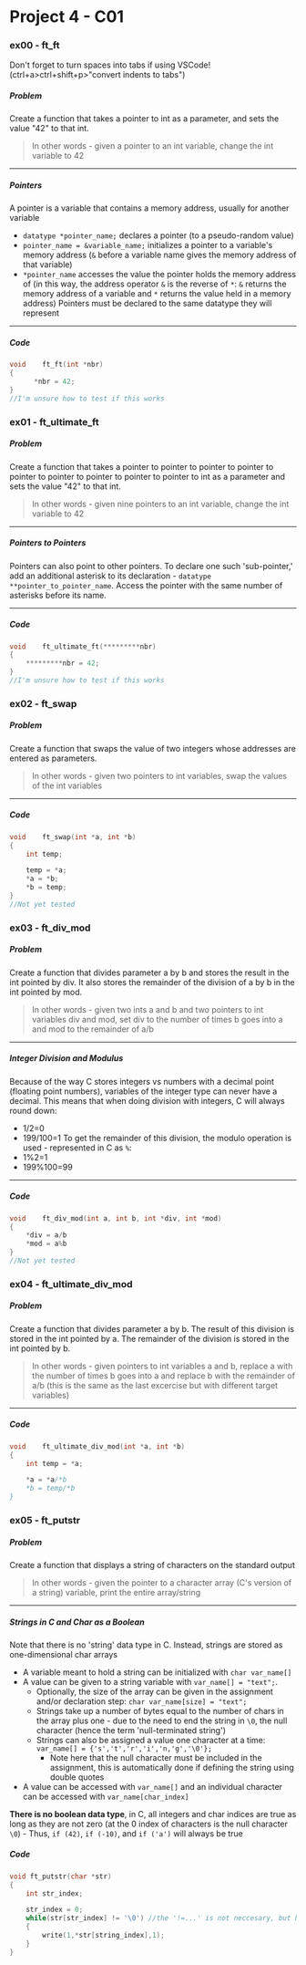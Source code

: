 # Project 4 - C01
### ex00 - ft_ft
Don't forget to turn spaces into tabs if using VSCode! (ctrl+a>ctrl+shift+p>"convert indents to tabs")
##### Problem
Create a function that takes a pointer to int as a parameter, and sets the value "42"
to that int.
> In other words - given a pointer to an int variable, change the int variable to 42
___
##### Pointers
A pointer is a variable that contains a memory address, usually for another variable
- `datatype *pointer_name;` declares a pointer (to a pseudo-random value)
- `pointer_name = &variable_name;` initializes a pointer to a variable's memory address (`&` before a variable name gives the memory address of that variable)
- `*pointer_name` accesses the value the pointer holds the memory address of (in this way, the address operator `&` is the reverse of `*`: `&` returns the memory address of a variable and `*` returns the value held in a memory address)
Pointers must be declared to the same datatype they will represent
___
##### Code
```C
void	ft_ft(int *nbr)
{
	  *nbr = 42;
}
//I'm unsure how to test if this works
```
### ex01 - ft_ultimate_ft
##### Problem
Create a function that takes a pointer to pointer to pointer to pointer to pointer
to pointer to pointer to pointer to pointer to int as a parameter and sets the value
"42" to that int.
> In other words - given nine pointers to an int variable, change the int variable to 42
___
##### Pointers to Pointers
Pointers can also point to other pointers. To declare one such 'sub-pointer,' add an additional asterisk to its declaration - `datatype **pointer_to_pointer_name`. Access the pointer with the same number of asterisks before its name.
___
##### Code
```C
void	ft_ultimate_ft(*********nbr)
{
	*********nbr = 42;
}
//I'm unsure how to test if this works
```
### ex02 - ft_swap
##### Problem
Create a function that swaps the value of two integers whose addresses are entered
as parameters.
> In other words - given two pointers to int variables, swap the values of the int variables
___
##### Code
```C
void	ft_swap(int *a, int *b)
{
	int temp;

	temp = *a;
	*a = *b;
	*b = temp;
}
//Not yet tested
```
### ex03 - ft_div_mod
##### Problem
Create a function that divides parameter a by b and stores the result in the int pointed by
div. It also stores the remainder of the division of a by b in the int pointed by mod.
> In other words - given two ints a and b and two pointers to int variables div and mod, set div to the number of times b goes into a and mod to the remainder of a/b
___
##### Integer Division and Modulus
Because of the way C stores integers vs numbers with a decimal point (floating point numbers), variables of the integer type can never have a decimal. This means that when doing division with integers, C will always round down:
- 1/2=0
- 199/100=1
To get the remainder of this division, the modulo operation is used - represented in C as `%`:
- 1%2=1
- 199%100=99
___
##### Code
```C
void	ft_div_mod(int a, int b, int *div, int *mod)
{
	*div = a/b
	*mod = a%b
}
//Not yet tested
```
### ex04 - ft_ultimate_div_mod
##### Problem
Create a function that divides parameter a by b. The result of this division is stored in the
int pointed by a. The remainder of the division is stored in the int pointed by b.
> In other words - given pointers to int variables a and b, replace a with the number of times b goes into a and replace b with the remainder of a/b (this is the same as the last excercise but with different target variables)
___ 
##### Code
```C
void	ft_ultimate_div_mod(int *a, int *b)
{
	int temp = *a;

	*a = *a/*b
	*b = temp/*b
}
```
### ex05 - ft_putstr
##### Problem
Create a function that displays a string of characters on the standard output
> In other words - given the pointer to a character array (C's version of a string) variable, print the entire array/string
___
##### Strings in C and Char as a Boolean
Note that there is no 'string' data type in C. Instead, strings are stored as one-dimensional char arrays
- A variable meant to hold a string can be initialized with `char var_name[]`
- A value can be given to a string variable with `var_name[] = "text";`.
	- Optionally, the size of the array can be given in the assignment and/or declaration step: `char var_name[size] = "text";`
	- Strings take up a number of bytes equal to the number of chars in the array plus one - due to the need to end the string in `\0`, the null character (hence the term 'null-terminated string')
	- Strings can also be assigned a value one character at a time: `var_name[] = {'s','t','r','i','n,'g','\0'};`
		- Note here that the null character must be included in the assignment, this is automatically done if defining the string using double quotes
- A value can be accessed with `var_name[]` and an individual character can be accessed with `var_name[char_index]`

**There is no boolean data type**, in C, all integers and char indices are true as long as they are not zero (at the 0 index of characters is the null character `\0`)
	- Thus, `if (42)`, `if (-10)`, and `if ('a')` will always be true
##### Code
```C
void ft_putstr(char *str)
{
	int str_index;

	str_index = 0;
	while(str[str_index] != '\0') //the '!=...' is not neccesary, but helps with readability
	{
		write(1,*str[string_index],1);
	}
}
```
